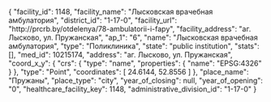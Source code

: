 {
    "facility_id": 1148,
    "facility_name": "Лысковская врачебная амбулатория",
    "district_id": "1-17-0",
    "facility_url": "http:\/\/prcrb.by\/otdelenya\/78-ambulatorii-i-fapy",
    "facility_address": "аг. Лысково, ул. Пружанская",
    "ap_1": "6",
    "name": "Лысковская врачебная амбулатория",
    "type": "Поликлиника",
    "state": "public institution",
    "stats": [],
    "med_id": 10215174,
    "address": "аг. Лысково, ул. Пружанская",
    "coord_x_y": {
        "crs": {
            "type": "name",
            "properties": {
                "name": "EPSG:4326"
            }
        },
        "type": "Point",
        "coordinates": [
            24.6144,
            52.8556
        ]
    },
    "place_name": "Пружаны",
    "place_type": "city",
    "year_of_closing": null,
    "year_of_opening": "0",
    "healthcare_facility_key": 1148,
    "administrative_division_id": "1-17-0"
}